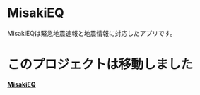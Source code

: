 # MisakiEQ
MisakiEQは緊急地震速報と地震情報に対応したアプリです。

# このプロジェクトは移動しました
[**MisakiEQ**](https://github.com/Misaki0331/MisakiEQv2)
